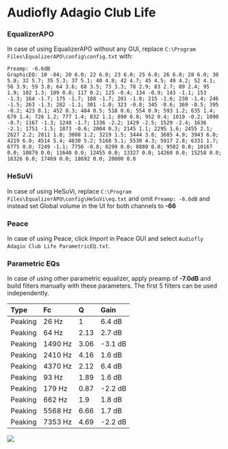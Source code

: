 # Audiofly Adagio Club Life

### EqualizerAPO
In case of using EqualizerAPO without any GUI, replace `C:\Program Files\EqualizerAPO\config\config.txt`
with:
```
Preamp: -6.6dB
GraphicEQ: 10 -84; 20 6.0; 22 6.0; 23 6.0; 25 6.0; 26 6.0; 28 6.0; 30 5.8; 32 5.7; 35 5.3; 37 5.1; 40 4.8; 42 4.7; 45 4.5; 49 4.2; 52 4.1; 56 3.9; 59 3.8; 64 3.6; 68 3.5; 73 3.3; 78 2.9; 83 2.7; 89 2.4; 95 1.9; 102 1.3; 109 0.8; 117 0.2; 125 -0.4; 134 -0.9; 143 -1.1; 153 -1.3; 164 -1.7; 175 -1.7; 188 -1.7; 201 -1.8; 215 -1.6; 230 -1.4; 246 -1.5; 263 -1.3; 282 -1.1; 301 -1.0; 323 -0.8; 345 -0.6; 369 -0.5; 395 -0.2; 423 0.1; 452 0.3; 484 0.5; 518 0.6; 554 0.9; 593 1.2; 635 1.4; 679 1.4; 726 1.2; 777 1.4; 832 1.1; 890 0.8; 952 0.4; 1019 -0.2; 1090 -0.7; 1167 -1.3; 1248 -1.7; 1336 -2.2; 1429 -2.5; 1529 -2.4; 1636 -2.1; 1751 -1.5; 1873 -0.6; 2004 0.3; 2145 1.1; 2295 1.6; 2455 2.1; 2627 2.2; 2811 1.8; 3008 1.2; 3219 1.5; 3444 3.0; 3685 4.9; 3943 6.0; 4219 6.0; 4514 5.4; 4830 5.2; 5168 5.1; 5530 4.3; 5917 2.8; 6331 1.7; 6775 0.0; 7249 -1.1; 7756 -0.8; 8299 0.0; 8880 0.0; 9502 0.0; 10167 0.0; 10879 0.0; 11640 0.0; 12455 0.0; 13327 0.0; 14260 0.0; 15258 0.0; 16326 0.0; 17469 0.0; 18692 0.0; 20000 0.0
```

### HeSuVi
In case of using HeSuVi, replace `C:\Program Files\EqualizerAPO\config\HeSuVi\eq.txt` and omit `Preamp:
-6.6dB` and instead set Global volume in the UI for both channels to **-66**

### Peace
In case of using Peace, click *Import* in Peace GUI and select `Audiofly Adagio Club Life ParametricEQ.txt`.

### Parametric EQs
In case of using other parametric equalizer, apply preamp of **-7.0dB** and build filters manually with
these parameters. The first 5 filters can be used independently.

| Type    | Fc      |    Q | Gain    |
|:--------|:--------|:-----|:--------|
| Peaking | 26 Hz   | 1    | 6.4 dB  |
| Peaking | 64 Hz   | 2.13 | 2.7 dB  |
| Peaking | 1490 Hz | 3.06 | -3.1 dB |
| Peaking | 2410 Hz | 4.16 | 1.6 dB  |
| Peaking | 4370 Hz | 2.12 | 6.4 dB  |
| Peaking | 93 Hz   | 1.89 | 1.6 dB  |
| Peaking | 179 Hz  | 0.87 | -2.2 dB |
| Peaking | 662 Hz  | 1.9  | 1.8 dB  |
| Peaking | 5568 Hz | 6.66 | 1.7 dB  |
| Peaking | 7353 Hz | 4.69 | -2.2 dB |

![](https://raw.githubusercontent.com/jaakkopasanen/AutoEq/master/results/innerfidelity/sbaf-serious/Audiofly%20Adagio%20Club%20Life/Audiofly%20Adagio%20Club%20Life.png)